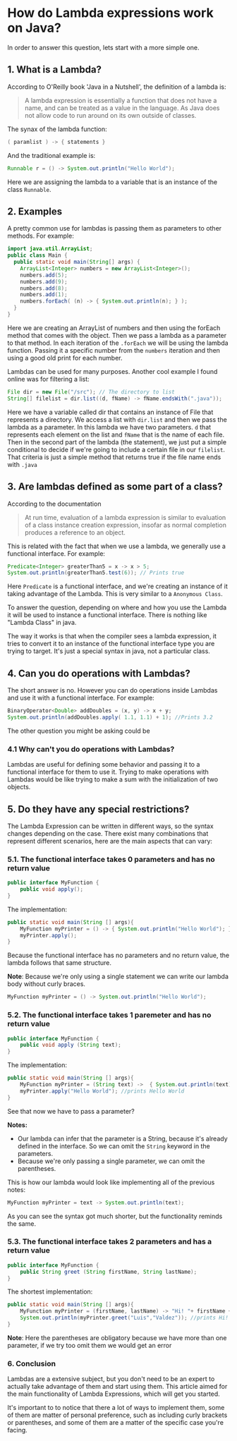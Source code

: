 # How do Lambda expressions work on Java?
In order to answer this question, lets start with a more simple one.

## 1. What is a Lambda?
According to O'Reilly book 'Java in a Nutshell', the definition of a lambda is:
>A lambda expression is essentially a function that does not have a name, and can be treated as a value in the language. As Java does not allow code to run around on its own outside of classes.


The synax of the lambda function:
```java
( paramlist ) -> { statements }
```
And the traditional example is:
```java
Runnable r = () -> System.out.println("Hello World");
```
Here we are assigning the lambda to a variable that is an instance of the class `Runnable`.

## 2. Examples
A pretty common use for lambdas is passing them as parameters to other methods. For example:
```java
import java.util.ArrayList;
public class Main {
  public static void main(String[] args) {
    ArrayList<Integer> numbers = new ArrayList<Integer>();
    numbers.add(5);
    numbers.add(9);
    numbers.add(8);
    numbers.add(1);
    numbers.forEach( (n) -> { System.out.println(n); } );
  }
}
```
Here we are creating an ArrayList of numbers and then using the forEach method that comes with the object. Then we pass a lambda as a parameter to that method. In each iteration of the `.forEach` we will be using the lambda function. Passing it a specific number from the `numbers` iteration and then using a good old print for each number.

Lambdas can be used for many purposes. Another cool example I found online was for filtering a list:
```java
File dir = new File("/src"); // The directory to list
String[] filelist = dir.list((d, fName) -> fName.endsWith(".java"));
```
Here we have a variable called dir that contains an instance of File that represents a directory. We access a list with `dir.list` and then we pass the lambda as a parameter. In this lambda we have two parameters. `d` that represents each element on the list and `fName` that is the name of each file.
Then in the second part of the lambda (the statement), we just put a simple conditional to decide if we're going to include a certain file in our `filelist`. That criteria is just a simple method that returns true if the file name ends with `.java`


## 3. Are lambdas defined as some part of a class?

According to the documentation
>At run time, evaluation of a lambda expression is similar to evaluation of a class instance creation expression, insofar as normal completion produces a reference to an object.

This is related with the fact that when we use a lambda, we generally use a functional interface. For example:
```java
Predicate<Integer> greaterThan5 = x -> x > 5;
System.out.println(greaterThan5.test(6)); // Prints true
```
Here `Predicate` is a functional interface, and we're creating an instance of it taking advantage of the Lambda. This is very similar to a `Anonymous Class`.

To answer the question, depending on where and how you use the Lambda it will be used to instance a functional interface. There is nothing like "Lambda Class" in java.

The way it works is that when the compiler sees a lambda expression, it tries to convert it to an instance of the functional interface type you are trying to target. It's just a special syntax in java, not a particular class.

## 4. Can you do operations with Lambdas?
The short answer is no. However you can do operations inside Lambdas and use it with a functional interface. For example:
```java
BinaryOperator<Double> addDoubles = (x, y) -> x + y;
System.out.println(addDoubles.apply( 1.1, 1.1) + 1); //Prints 3.2
```
The other question you might be asking could be

### 4.1 Why can't you do operations with Lambdas?
Lambdas are useful for defining some behavior and passing it to a functional interface for them to use it. Trying to make operations with Lambdas would be like trying to make a sum with the initialization of two objects.

## 5. Do they have any special restrictions?
The Lambda Expression can be written in different ways, so the syntax changes depending on the case. There exist many combinations that represent different scenarios, here are the main aspects that can vary:

### 5.1. The functional interface takes 0 parameters and has no return value

```java
public interface MyFunction {
    public void apply();
}
```
The implementation: 
```java
public static void main(String [] args){
	MyFunction myPrinter = () -> { System.out.println("Hello World"); };
	myPrinter.apply();
}
```
Because the functional interface has no parameters and no return value, the lambda follows that same structure.

**Note**: Because we're only using a single statement we can write our lambda body without curly braces.
```java
MyFunction myPrinter = () -> System.out.println("Hello World");
```
### 5.2. The functional interface takes 1 paremeter and has no return value
```java
public interface MyFunction {
    public void apply (String text);
}
```
The implementation:
```java
public static void main(String [] args){
	MyFunction myPrinter = (String text) ->  { System.out.println(text); };
	myPrinter.apply("Hello World"); //prints Hello World
}
```
See that now we have to pass a parameter?

**Notes:** 

- Our lambda can infer that the parameter is a String, because it's already defined in the interface. So we can omit the `String` keyword in the parameters.
- Because we're only passing a single parameter, we can omit the parentheses.

This is how our lambda would look like implementing all of the previous notes:
```java
MyFunction myPrinter = text -> System.out.println(text);
```
As you can see the syntax got much shorter, but the functionality reminds the same.

### 5.3. The functional interface takes 2 parameters and has a return value
```java
public interface MyFunction {
    public String greet (String firstName, String lastName);
}
```
The shortest implementation:
```java
public static void main(String [] args){
	MyFunction myPrinter = (firstName, lastName) -> "Hi! "+ firstName + " " + lastName;
	System.out.println(myPrinter.greet("Luis","Valdez")); //prints Hi! Luis Valdez
}
```
**Note**: Here the parentheses are obligatory because we have more than one parameter, if we try too omit them we would get an error

### 6. Conclusion
Lambdas are a extensive subject, but you don't need to be an expert to actually take advantage of them and start using them. This article aimed for the main functionality of Lambda Expressions, which will get you started.

It's important to to notice that there a lot of ways to implement them, some of them are matter of personal preference, such as including curly brackets or parentheses, and some of them are a matter of the specific case you're facing.
